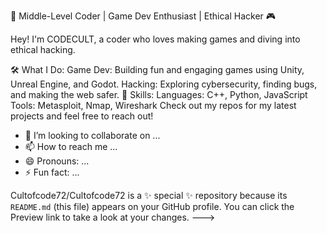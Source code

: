 👾 Middle-Level Coder | Game Dev Enthusiast | Ethical Hacker 🎮

Hey! I'm CODECULT, a coder who loves making games and diving into ethical hacking.

🛠️ What I Do:
Game Dev: Building fun and engaging games using Unity, Unreal Engine, and Godot.
Hacking: Exploring cybersecurity, finding bugs, and making the web safer.
🌟 Skills:
Languages: C++, Python, JavaScript
Tools: Metasploit, Nmap, Wireshark
Check out my repos for my latest projects and feel free to reach out!
- 💞️ I’m looking to collaborate on ...
- 📫 How to reach me ...
- 😄 Pronouns: ...
- ⚡ Fun fact: ...

Cultofcode72/Cultofcode72 is a ✨ special ✨ repository because its `README.md` (this file) appears on your GitHub profile.
You can click the Preview link to take a look at your changes.
--->
